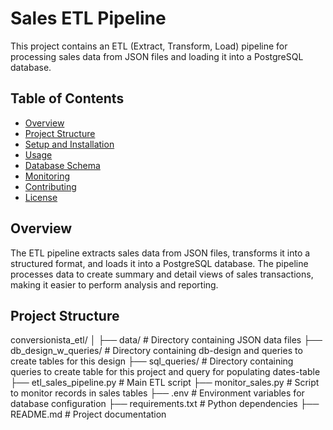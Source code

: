 # Sales ETL Pipeline

This project contains an ETL (Extract, Transform, Load) pipeline for processing sales data from JSON files and loading it into a PostgreSQL database.

## Table of Contents

- [Overview](#overview)
- [Project Structure](#project-structure)
- [Setup and Installation](#setup-and-installation)
- [Usage](#usage)
- [Database Schema](#database-schema)
- [Monitoring](#monitoring)
- [Contributing](#contributing)
- [License](#license)

## Overview

The ETL pipeline extracts sales data from JSON files, transforms it into a structured format, and loads it into a PostgreSQL database. The pipeline processes data to create summary and detail views of sales transactions, making it easier to perform analysis and reporting.

## Project Structure

conversionista_etl/
│
├── data/ # Directory containing JSON data files
├── db_design_w_queries/ # Directory containing db-design and queries to create tables for this design
├── sql_queries/ # Directory containing queries to create table for this project and query for populating dates-table
├── etl_sales_pipeline.py # Main ETL script
├── monitor_sales.py # Script to monitor records in sales tables
├── .env # Environment variables for database configuration
├── requirements.txt # Python dependencies
├── README.md # Project documentation